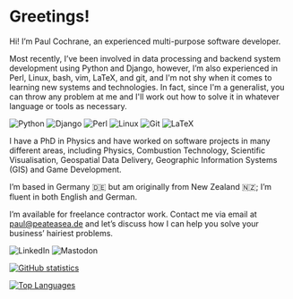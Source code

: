 # Greetings!

Hi! I’m Paul Cochrane, an experienced multi-purpose software developer.

Most recently, I’ve been involved in data processing and backend system
development using Python and Django, however, I’m also experienced in Perl,
Linux, bash, vim, LaTeX, and git, and I'm not shy when it comes to learning
new systems and technologies.  In fact, since I'm a generalist, you can
throw any problem at me and I'll work out how to solve it in whatever
language or tools as necessary.

![Python](https://img.shields.io/badge/python-3776AB.svg?style=flat&logo=python&logoColor=white&color=%233776AB)
![Django](https://img.shields.io/badge/django-092E20.svg?style=flat&logo=django&logoColor=white&color=%23092E20)
![Perl](https://img.shields.io/badge/perl-39457E.svg?style=flat&logo=perl&logoColor=white&color=%2339457E)
![Linux](https://img.shields.io/badge/linux-FCC624.svg?style=flat&logo=linux&logoColor=black&color=%23FCC624)
![Git](https://img.shields.io/badge/git-F05032.svg?style=flat&logo=git&logoColor=white&color=%23F05032)
![LaTeX](https://img.shields.io/badge/latex-008080.svg?style=flat&logo=latex&logoColor=white&color=%23008080)

I have a PhD in Physics and have worked on software projects in many
different areas, including Physics, Combustion Technology, Scientific
Visualisation, Geospatial Data Delivery, Geographic Information Systems
(GIS) and Game Development.

I’m based in Germany :de: but am originally from New Zealand
:new_zealand:; I’m fluent in both English and German.

I’m available for freelance contractor work. Contact me via email at <a
href="mailto:paul@peateasea.de">paul@peateasea.de</a> and let’s discuss how
I can help you solve your business’ hairiest problems.

![LinkedIn](https://img.shields.io/badge/linkedin-%25236364FF.svg?style=for-the-badge&logo=linkedin&logoColor=white&color=%230A66C2&link=https%3A%2F%2Fwww.linkedin.com%2Fin%2Fpaultcochrane%2F)
![Mastodon](https://img.shields.io/badge/mastodon-%25236364FF.svg?style=for-the-badge&logo=mastodon&logoColor=white&color=%236364FF&link=https%3A%2F%2Fmastodon.social%2F%40peateasea)

[![GitHub statistics](https://github-readme-stats.vercel.app/api?username=paultcochrane&theme=chartreuse-dark)](https://github.com/paultcochrane/github-readme-stats)

[![Top Languages](https://github-readme-stats.vercel.app/api/top-langs/?username=paultcochrane&layout=donut-vertical&theme=chartreuse-dark)](https://github.com/paultcochrane/github-readme-stats)
